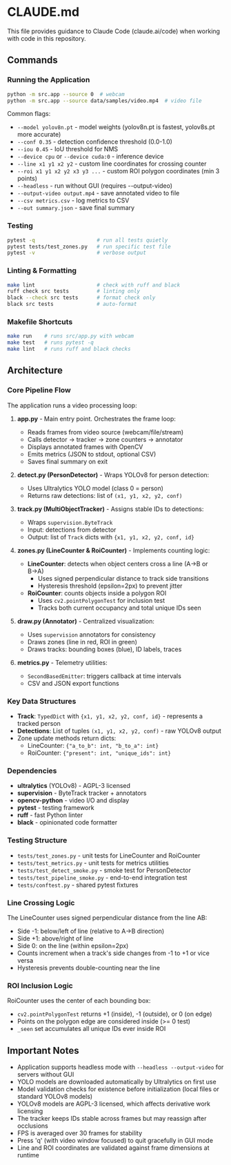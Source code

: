 # CLAUDE.md

This file provides guidance to Claude Code (claude.ai/code) when working with code in this repository.

## Commands

### Running the Application
```bash
python -m src.app --source 0  # webcam
python -m src.app --source data/samples/video.mp4  # video file
```

Common flags:
- `--model yolov8n.pt` - model weights (yolov8n.pt is fastest, yolov8s.pt more accurate)
- `--conf 0.35` - detection confidence threshold (0.0-1.0)
- `--iou 0.45` - IoU threshold for NMS
- `--device cpu` or `--device cuda:0` - inference device
- `--line x1 y1 x2 y2` - custom line coordinates for crossing counter
- `--roi x1 y1 x2 y2 x3 y3 ...` - custom ROI polygon coordinates (min 3 points)
- `--headless` - run without GUI (requires --output-video)
- `--output-video output.mp4` - save annotated video to file
- `--csv metrics.csv` - log metrics to CSV
- `--out summary.json` - save final summary

### Testing
```bash
pytest -q                    # run all tests quietly
pytest tests/test_zones.py   # run specific test file
pytest -v                    # verbose output
```

### Linting & Formatting
```bash
make lint                    # check with ruff and black
ruff check src tests         # linting only
black --check src tests      # format check only
black src tests              # auto-format
```

### Makefile Shortcuts
```bash
make run    # runs src/app.py with webcam
make test   # runs pytest -q
make lint   # runs ruff and black checks
```

## Architecture

### Core Pipeline Flow
The application runs a video processing loop:
1. **app.py** - Main entry point. Orchestrates the frame loop:
   - Reads frames from video source (webcam/file/stream)
   - Calls detector → tracker → zone counters → annotator
   - Displays annotated frames with OpenCV
   - Emits metrics (JSON to stdout, optional CSV)
   - Saves final summary on exit

2. **detect.py (PersonDetector)** - Wraps YOLOv8 for person detection:
   - Uses Ultralytics YOLO model (class 0 = person)
   - Returns raw detections: list of `(x1, y1, x2, y2, conf)`

3. **track.py (MultiObjectTracker)** - Assigns stable IDs to detections:
   - Wraps `supervision.ByteTrack`
   - Input: detections from detector
   - Output: list of `Track` dicts with `{x1, y1, x2, y2, conf, id}`

4. **zones.py (LineCounter & RoiCounter)** - Implements counting logic:
   - **LineCounter**: detects when object centers cross a line (A→B or B→A)
     - Uses signed perpendicular distance to track side transitions
     - Hysteresis threshold (epsilon=2px) to prevent jitter
   - **RoiCounter**: counts objects inside a polygon ROI
     - Uses `cv2.pointPolygonTest` for inclusion test
     - Tracks both current occupancy and total unique IDs seen

5. **draw.py (Annotator)** - Centralized visualization:
   - Uses `supervision` annotators for consistency
   - Draws zones (line in red, ROI in green)
   - Draws tracks: bounding boxes (blue), ID labels, traces

6. **metrics.py** - Telemetry utilities:
   - `SecondBasedEmitter`: triggers callback at time intervals
   - CSV and JSON export functions

### Key Data Structures
- **Track**: `TypedDict` with `{x1, y1, x2, y2, conf, id}` - represents a tracked person
- **Detections**: List of tuples `(x1, y1, x2, y2, conf)` - raw YOLOv8 output
- Zone update methods return dicts:
  - LineCounter: `{"a_to_b": int, "b_to_a": int}`
  - RoiCounter: `{"present": int, "unique_ids": int}`

### Dependencies
- **ultralytics** (YOLOv8) - AGPL-3 licensed
- **supervision** - ByteTrack tracker + annotators
- **opencv-python** - video I/O and display
- **pytest** - testing framework
- **ruff** - fast Python linter
- **black** - opinionated code formatter

### Testing Structure
- `tests/test_zones.py` - unit tests for LineCounter and RoiCounter
- `tests/test_metrics.py` - unit tests for metrics utilities
- `tests/test_detect_smoke.py` - smoke test for PersonDetector
- `tests/test_pipeline_smoke.py` - end-to-end integration test
- `tests/conftest.py` - shared pytest fixtures

### Line Crossing Logic
The LineCounter uses signed perpendicular distance from the line AB:
- Side -1: below/left of line (relative to A→B direction)
- Side +1: above/right of line
- Side 0: on the line (within epsilon=2px)
- Counts increment when a track's side changes from -1 to +1 or vice versa
- Hysteresis prevents double-counting near the line

### ROI Inclusion Logic
RoiCounter uses the center of each bounding box:
- `cv2.pointPolygonTest` returns +1 (inside), -1 (outside), or 0 (on edge)
- Points on the polygon edge are considered inside (>= 0 test)
- `_seen` set accumulates all unique IDs ever inside ROI

## Important Notes
- Application supports headless mode with `--headless --output-video` for servers without GUI
- YOLO models are downloaded automatically by Ultralytics on first use
- Model validation checks for existence before initialization (local files or standard YOLOv8 models)
- YOLOv8 models are AGPL-3 licensed, which affects derivative work licensing
- The tracker keeps IDs stable across frames but may reassign after occlusions
- FPS is averaged over 30 frames for stability
- Press 'q' (with video window focused) to quit gracefully in GUI mode
- Line and ROI coordinates are validated against frame dimensions at runtime
